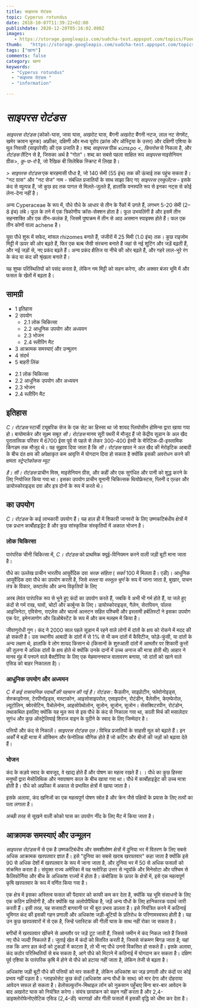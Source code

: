 ```yaml
---
title: साइपरस रोटंडस 
topic: Cyperus rotundus
date: 2018-10-07T11:39:22+02:00
publishdate: 2020-12-20T05:16:02.080Z
images: 
   - https://storage.googleapis.com/sudcha-test.appspot.com/topics/Food/cyperus_rotundus/1.jpeg
thumb:   "https://storage.googleapis.com/sudcha-test.appspot.com/topics/Food/cyperus_rotundus/thumb.jpeg"
tags: ["खाना"]
comments: false
category: खाना
keywords: 
  - "Cyperus rotundus"
  - "साइपरस रोटंडस "
  - "information"

---
```

<h1> <i> साइपरस रोटंडस </i> </h1> <p> </p> <p> <i> साइपरस रोटंडस </i> (कोको-घास, जावा घास, अखरोट घास, बैंगनी अखरोट बैंगनी नटज, लाल नट सेगमेंट, खमेर क्रावन चुरुक) अफ्रीका, दक्षिणी और मध्य यूरोप (फ्रांस और ऑस्ट्रिया के उत्तर) और दक्षिणी एशिया के मूल निवासी (साइपरेसी) की एक प्रजाति है। शब्द <i> साइपरस </i> ग्रीक κύπερο <, <i> किपरोस </i> से निकला है, और <i> रोटंडस </i> लैटिन से है, जिसका अर्थ है "गोल"। शब्द का सबसे पहला साक्षित रूप <i> साइपरस </i> माइसेनियन ग्रीक>, <i> कू-पा-रो </i> है, जो रैखिक बी सिलेबिक स्क्रिप्ट में लिखा है। </i> <p> <i> > साइपरस रोटंडस </i> एक बारहमासी पौधा है, जो 140 सेमी (55 इंच) तक की ऊंचाई तक पहुंच सकता है। "नट ग्रास" और "नट सेज" नाम - संबंधित प्रजातियों के साथ साझा किए गए <i> साइपरस एस्कुलेंटस </i> - इसके कंद से व्युत्पन्न हैं, जो कुछ हद तक पागल से मिलते-जुलते हैं, हालांकि वनस्पति रूप से इनका नट्स से कोई लेना-देना नहीं है। <// p> <p> अन्य Cyperaceae के रूप में, पौधे पौधे के आधार से तीन के रैंकों में उगते हैं, लगभग 5-20 सेमी (2–8 इंच) लंबे। फूल के तने में एक त्रिकोणीय क्रॉस-सेक्शन होता है। फूल उभयलिंगी है और इसमें तीन सहनशक्ति और एक तीन-कलंक है, जिसमें पुष्पक्रम में तीन से आठ असमान स्पाइक्स होते हैं। फल एक तीन कोणों वाला achene है। </p> <p> युवा पौधे शुरू में सफेद, मांसल rhizomes बनाते हैं, जंजीरों में 25 मिमी (1.0 इंच) तक। कुछ राइजोम मिट्टी में ऊपर की ओर बढ़ते हैं, फिर एक बल्ब जैसी संरचना बनाते हैं जहां से नई शूटिंग और जड़ें बढ़ती हैं, और नई जड़ों से, नए प्रकंद बढ़ते हैं। अन्य प्रकंद क्षैतिज या नीचे की ओर बढ़ते हैं, और गहरे लाल-भूरे रंग के कंद या कंद की श्रृंखला बनाते हैं। </p> <p> यह शुष्क परिस्थितियों को पसंद करता है, लेकिन नम मिट्टी को सहन करेगा, और अक्सर बंजर भूमि में और फसल के खेतों में बढ़ता है। </p > <h2> सामग्री </h2> <ul> <li> 1 इतिहास </li> <li> 2 उपयोग <ul> <li> 2.1 लोक चिकित्सा </li> <li> 2.2 आधुनिक उपयोग और अध्ययन </li > <li> 2.3 भोजन </li> <li> 2.4 स्लीपिंग मैट </li> </ul> </li> <li> 3 आक्रामक समस्याएं और उन्मूलन </li> <li> 4 संदर्भ </li> <li> 5 बाहरी लिंक </li> </ul> <ul> <li> 2.1 लोक चिकित्सा </li> <li> 2.2 आधुनिक उपयोग और अध्ययन </li> <li> 2.3 भोजन </li> <li> 2.4 स्लीपिंग मैट </li> </ul> <h2> इतिहास </h2> <p> <i> C। रोटंडस </i> स्टार्ची ट्यूबरिक सेज के एक सेट का हिस्सा था जो शायद प्लियोसीन होमिन्स द्वारा खाया गया हो। बायोमार्कर और सूक्ष्म सबूत <i> सी। रोटंडस </i> मानव सूरी पथरी में मौजूद हैं जो केंद्रीय सूडान के अल खैद पुरातात्विक परिसर में 6700 ईसा पूर्व से पहले से लेकर 300-400 ईस्वी के मेरिटिक-प्री-इस्लामिक किंगडम तक मौजूद थे। यह सुझाव दिया जाता है कि <i> सी। रोटंडस </i> खपत ने अल खैद की मेरोइटिक आबादी के बीच दंत क्षय की अपेक्षाकृत कम आवृत्ति में योगदान दिया हो सकता है क्योंकि इसकी अवरोधन करने की क्षमता <i> स्ट्रेप्टोकोकस म्यूट </i> </p> <p> <i> है। सी। रोटंडस </i> प्राचीन मिस्र, माइसेनियन ग्रीस, और कहीं और एक सुगंधित और पानी को शुद्ध करने के लिए नियोजित किया गया था। इसका उपयोग प्राचीन यूनानी चिकित्सक थियोफ्रेस्टस, प्लिनी द एल्डर और डायोस्कोराइड्स दवा और इत्र दोनों के रूप में करते थे। </p> <h2> का उपयोग </h2> <p> <i> C। रोटंडस </i> के कई लाभकारी उपयोग हैं। यह हाल ही में शिकारी जानवरों के लिए उष्णकटिबंधीय क्षेत्रों में एक प्रधान कार्बोहाइड्रेट है और कुछ सांस्कृतिक संस्कृतियों में अकाल भोजन है। </p> <h3> लोक चिकित्सा </h3> <p> पारंपरिक चीनी चिकित्सा में, <i> C। रोटंडस </i> को प्राथमिक क्यूई-विनियमन करने वाली जड़ी बूटी माना जाता है। </p> <p> पौधे का उल्लेख प्राचीन भारतीय आयुर्वेदिक दवा <i> चरक संहिता </i> (<i> सर्का </i> 100 में मिलता है। एडी)। आधुनिक आयुर्वेदिक दवा पौधे का उपयोग करती है, जिसे <i> मस्ता </i> या <i> मस्तूल चूर्ण </i> के रूप में जाना जाता है, बुखार, पाचन तंत्र के विकार, कष्टार्तव और अन्य विकृतियों के लिए </p> <p> अरब लेवंत पारंपरिक रूप से भुने हुए कंदों का उपयोग करते हैं, जबकि वे अभी भी गर्म होते हैं, या जले हुए कंदों से गर्म राख, घावों, चोटों और कार्बुन्स के लिए। डायोस्कोराइड्स, गैलेन, सेरापियन, पॉलस आइजिनेटा, एविसेना, राएज़ेस और चार्ल्स अल्स्टन सहित पश्चिमी और इस्लामी हर्बलिस्टों ने इसका उपयोग एक पेट, इमेनजागोग और डिओबेस्टेंट के रूप में और कम मलहम में किया है। </p> <p> जीवाणुरोधी गुण। कंद ने 2000 साल पहले सूडान में रहने वाले लोगों में दांतों के क्षय को रोकने में मदद की हो सकती है। उस स्थानीय आबादी के दांतों में से 1% से भी कम दांतों में कैविटीज, फोड़े-फुंसी, या दांतों के अन्य लक्षण थे, हालांकि वे लोग शायद किसान थे (किसानों के शुरुआती दांतों में आमतौर पर शिकारी कुत्तों की तुलना में अधिक दांतों के क्षय होते थे क्योंकि उनके दानों में उच्च अनाज की मात्रा होती थी) आहार ने मानव मुंह में पनपने वाले बैक्टीरिया के लिए एक मेहमाननवाज वातावरण बनाया, जो दांतों को खाने वाले एसिड को बाहर निकालता है)। </p> <h3> आधुनिक उपयोग और अध्ययन </h3> <p> <i> C में कई रासायनिक पदार्थों की पहचान की गई है। रोटंडस </i>: कैडलीन, साइप्रोटीन, फ्लेवोनोइड्स, सेस्क्राइपेनस, टेरपीनॉइड्स, मस्टाकोन, आइसोसाइपरोल, एसाइपरोन, रोटंडीन, वैलेसीन, केएम्फेरोल, ल्यूटोलिन, क्वेरसेटिन, पैचोलेनोन, आइसोपेथोलोन, सूजोन, सूजोन, सूजोन। सेसक्विटरपीन, रोटंडोन, तथाकथित इसलिए क्योंकि यह मूल रूप से इस पौधे के कंद से निकाला गया था, काली मिर्च की मसालेदार सुगंध और कुछ ऑस्ट्रेलियाई शिराज वाइन के पुदीने के स्वाद के लिए जिम्मेदार है। </p> <p> पत्तियों और कंद से निकालें। <i> साइपरस रोटंडस एल। </i> विभिन्न प्रजातियों के साहसी मूल को बढ़ाते हैं। इन अर्कों में बड़ी मात्रा में ऑक्सिन और फेनोलिक यौगिक होते हैं जो कटिंग और बीजों की जड़ों को बढ़ावा देते हैं। </p> <h3> भोजन </h3> <p> कंद के कड़वे स्वाद के बावजूद, वे खाद्य होते हैं और पोषण का महत्व रखते हैं। । पौधे का कुछ हिस्सा मनुष्यों द्वारा मेसोलिथिक और नवपाषाण काल ​​के बीच खाया गया था। पौधे में कार्बोहाइड्रेट की उच्च मात्रा होती है। पौधे को अफ्रीका में अकाल से प्रभावित क्षेत्रों में खाया जाता है। </p> <p> इसके अलावा, कंद खनिजों का एक महत्वपूर्ण पोषण स्रोत है और क्रेन जैसे पक्षियों के प्रवास के लिए तत्वों का पता लगाता है। </p> <h3: स्लीपिंग मैट। </h3> <p> अच्छी तरह से सूखने वाली कोको घास का उपयोग नींद के लिए मैट में किया जाता है। </p> <h2> आक्रामक समस्याएं और उन्मूलन </h2> <p> <i> साइपरस रोटंडस </i> में से एक है उष्णकटिबंधीय और समशीतोष्ण क्षेत्रों में दुनिया भर में वितरण के लिए सबसे अधिक आक्रामक खरपतवार ज्ञात हैं। इसे "दुनिया का सबसे खराब खरपतवार" कहा जाता है क्योंकि इसे 90 से अधिक देशों में खरपतवार के रूप में जाना जाता है, और दुनिया भर में 50 से अधिक फसलों को संक्रमित करता है। संयुक्त राज्य अमेरिका में यह फ्लोरिडा उत्तर से न्यूयॉर्क और मिनेसोटा और पश्चिम से कैलिफोर्निया और बीच के अधिकांश राज्यों में होता है। कंबोडिया के ऊपर के क्षेत्रों में, इसे एक महत्वपूर्ण कृषि खरपतवार के रूप में वर्णित किया गया है। </p> <p> एक क्षेत्र में इसका अस्तित्व फसल की पैदावार को काफी कम कर देता है, क्योंकि यह भूमि संसाधनों के लिए एक कठिन प्रतियोगी है, और क्योंकि यह अलोपोपैथिक है, जड़ें अन्य पौधों के लिए हानिकारक पदार्थ जारी करती हैं। इसी तरह, यह सजावटी बागवानी पर भी बुरा प्रभाव डालता है। इसे नियंत्रित करने में कठिनाई भूमिगत कंद की इसकी गहन प्रणाली और अधिकांश जड़ी-बूटियों के प्रतिरोध के परिणामस्वरूप होती है। यह उन कुछ खरपतवारों में से एक है, जिन्हें प्लास्टिक की गीली घास के साथ नहीं रोका जा सकता है। </p> <p> बगीचों में खरपतवार खींचने से आमतौर पर जड़ें टूट जाती हैं, जिससे जमीन में कंद निकल जाते हैं जिससे नए पौधे जल्दी निकलते हैं। जुताई खेत में कंदों को वितरित करती है, जिससे संक्रमण बिगड़ जाता है; यहां तक ​​कि अगर हल कंदों को टुकड़ों में काटता है, तो भी नए पौधे उनसे विकसित हो सकते हैं। इसके अलावा, कंद कठोर परिस्थितियों से बच सकता है, आगे पौधे को मिटाने में कठिनाई में योगदान कर सकता है। दक्षिण पूर्व एशिया के पारंपरिक कृषि में होने से पौधे को हटाया नहीं जाता है, लेकिन तेजी से बढ़ता है। </p> <p> अधिकांश जड़ी बूटी पौधे की पत्तियों को मार सकती है, लेकिन अधिकांश का जड़ प्रणाली और कंदों पर कोई प्रभाव नहीं पड़ता है। ग्लाइफोसेट कुछ कंदों (अधिकांश अन्य पौधों के साथ) को मार देगा और दोहराया आवेदन सफल हो सकता है। हेलोसल्फुरॉन-मिथाइल लॉन को नुकसान पहुँचाए बिना बार-बार आवेदन के बाद अखरोट घास को नियंत्रित करेगा। संयंत्र छायांकन को सहन नहीं करता है और 2,4-डाइक्लोरोफेनोएसेटिक एसिड (2,4-डी) चरागाहों और गीली फसलों में इसकी वृद्धि को धीमा कर देता है। </p> 